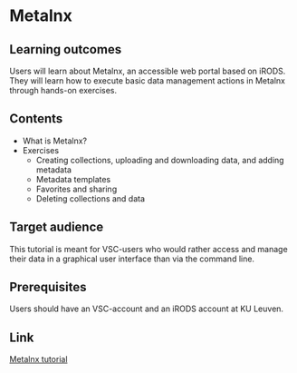 # Metalnx

## Learning outcomes
Users will learn about Metalnx, an accessible web portal based on iRODS.
They will learn how to execute basic data management actions in Metalnx through hands-on exercises.
## Contents
* What is Metalnx?
* Exercises
    * Creating collections, uploading and downloading data, and adding metadata
    * Metadata templates
    * Favorites and sharing
    * Deleting collections and data  

 
## Target audience
This tutorial is meant for VSC-users who would rather access and manage their data in a graphical user interface than via the command line.
## Prerequisites 
Users should have an VSC-account and an iRODS account at KU Leuven.

## Link
[Metalnx tutorial](https://github.com/hpcleuven/iRODS-User-Training/blob/master/05_Metalnx_Handson_User-Training.md)
